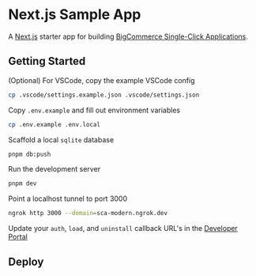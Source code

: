 # Next.js Sample App

A [Next.js](https://nextjs.org/) starter app for building [BigCommerce Single-Click Applications](https://developer.bigcommerce.com/docs/integrations/apps).

## Getting Started

(Optional) For VSCode, copy the example VSCode config

```bash
cp .vscode/settings.example.json .vscode/settings.json
```

Copy `.env.example` and fill out environment variables

```bash
cp .env.example .env.local
```

Scaffold a local `sqlite` database

```bash
pnpm db:push
```

Run the development server

```bash
pnpm dev
```

Point a localhost tunnel to port 3000

```bash
ngrok http 3000 --domain=sca-modern.ngrok.dev
```

Update your `auth`, `load`, and `uninstall` callback URL's in the [Developer Portal](https://devtools.bigcommerce.com)

## Deploy
